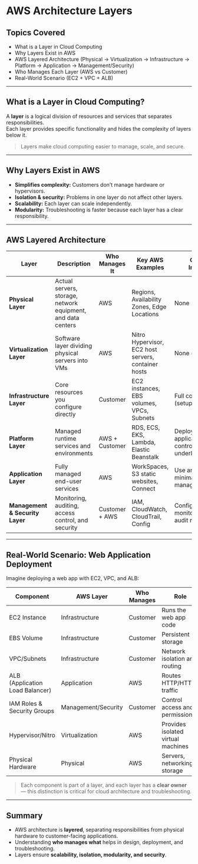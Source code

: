 # AWS Architecture Layers

##  Topics Covered
- What is a Layer in Cloud Computing  
- Why Layers Exist in AWS  
- AWS Layered Architecture (Physical → Virtualization → Infrastructure → Platform → Application → Management/Security)  
- Who Manages Each Layer (AWS vs Customer)  
- Real-World Scenario (EC2 + VPC + ALB)  

---

##  What is a Layer in Cloud Computing?

A **layer** is a logical division of resources and services that separates responsibilities.  
Each layer provides specific functionality and hides the complexity of layers below it.  

> Layers make cloud computing easier to manage, scale, and secure.

---

##  Why Layers Exist in AWS

- **Simplifies complexity:** Customers don’t manage hardware or hypervisors.  
- **Isolation & security:** Problems in one layer do not affect other layers.  
- **Scalability:** Each layer can scale independently.  
- **Modularity:** Troubleshooting is faster because each layer has a clear responsibility.

---

##  AWS Layered Architecture

| Layer | Description | Who Manages It | Key AWS Examples | Customer Interaction |
|-------|-------------|----------------|-----------------|-------------------|
| **Physical Layer** | Actual servers, storage, network equipment, and data centers | AWS | Regions, Availability Zones, Edge Locations | None |
| **Virtualization Layer** | Software layer dividing physical servers into VMs | AWS | Nitro Hypervisor, EC2 host servers, container hosts | None (abstracted) |
| **Infrastructure Layer** | Core resources you configure directly | Customer | EC2 instances, EBS volumes, VPCs, Subnets | Full control (setup/configuration) |
| **Platform Layer** | Managed runtime services and environments | AWS + Customer | RDS, ECS, EKS, Lambda, Elastic Beanstalk | Deploy/manage applications, less control over underlying OS |
| **Application Layer** | Fully managed end-user services | AWS | WorkSpaces, S3 static websites, Connect | Use and configure, minimal backend management |
| **Management & Security Layer** | Monitoring, auditing, access control, and security | Customer + AWS | IAM, CloudWatch, CloudTrail, Config | Configure policies, monitor, secure, audit resources |

---

##  Real-World Scenario: Web Application Deployment

Imagine deploying a web app with EC2, VPC, and ALB:

| Component | AWS Layer | Who Manages | Role |
|-----------|-----------|------------|------|
| EC2 Instance | Infrastructure | Customer | Runs the web app code |
| EBS Volume | Infrastructure | Customer | Persistent storage |
| VPC/Subnets | Infrastructure | Customer | Network isolation and routing |
| ALB (Application Load Balancer) | Application | AWS | Routes HTTP/HTTPS traffic |
| IAM Roles & Security Groups | Management/Security | Customer | Control access and permissions |
| Hypervisor/Nitro | Virtualization | AWS | Provides isolated virtual machines |
| Physical Hardware | Physical | AWS | Servers, networking, storage |

> Each component is part of a layer, and each layer has a **clear owner** — this distinction is critical for cloud architecture and troubleshooting.

---

##  Summary

- AWS architecture is **layered**, separating responsibilities from physical hardware to customer-facing applications.  
- Understanding **who manages what** helps in design, deployment, and troubleshooting.  
- Layers ensure **scalability, isolation, modularity, and security**.  

